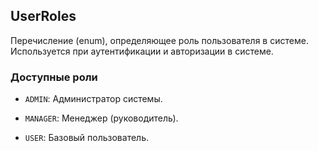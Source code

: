 ## UserRoles

Перечисление (enum), определяющее роль пользователя в системе. Используется при аутентификации и авторизации в системе.

### Доступные роли

- `ADMIN`: Администратор системы. 

- `MANAGER`: Менеджер (руководитель).

- `USER`: Базовый пользователь. 